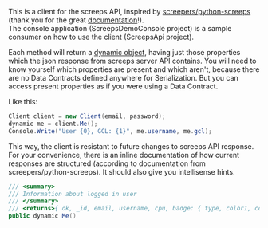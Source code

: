 This is a client for the screeps API, inspired by [screepers/python-screeps](https://github.com/screepers/python-screeps) (thank you for the great [documentation](https://github.com/screepers/python-screeps/blob/master/docs/Endpoints.md)!).  
The console application (ScreepsDemoConsole project) is a sample consumer on how to use the client (ScreepsApi project). 

Each method will return a [dynamic object](https://docs.microsoft.com/en-us/dotnet/articles/csharp/language-reference/keywords/dynamic), having just those properties which the json response from screeps server API contains. You will need to know yourself which properties are present and which aren't, because there are no Data Contracts defined anywhere for Serialization. But you can access present properties as if you were using a Data Contract.

Like this: 
```C#
Client client = new Client(email, password);
dynamic me = client.Me();
Console.Write("User {0}, GCL: {1}", me.username, me.gcl);
```
This way, the client is resistant to future changes to screeps API response.  
For your convenience, there is an inline documentation of how current responses are structured (according to documentation from screepers/python-screeps). It should also give you intellisense hints.
```C#
/// <summary>
/// Information about logged in user
/// </summary>
/// <returns>{ ok, _id, email, username, cpu, badge: { type, color1, color2, color3, param, flip }, password, notifyPrefs: { sendOnline, errorsInterval, disabledOnMessages, disabled, interval }, gcl, credits, lastChargeTime, lastTweetTime, github: { id, username }, twitter: { username, followers_count } }</returns>
public dynamic Me()
```
